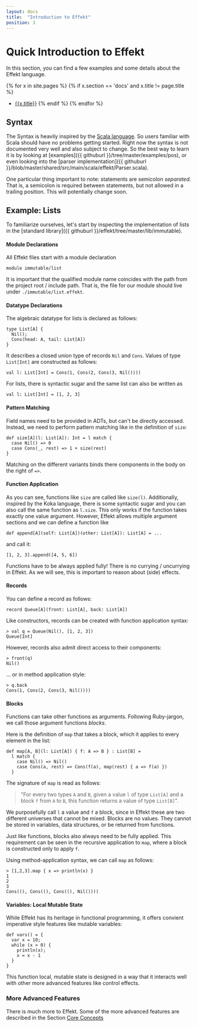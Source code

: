 ```yaml
---
layout: docs
title:  "Introduction to Effekt"
position: 3
---
```


# Quick Introduction to Effekt
In this section, you can find a few examples and some details about the
Effekt language.

{% for x in site.pages %}
  {% if x.section == 'docs' and x.title != page.title %}
- [{{x.title}}]({{site.baseurl}}{{x.url}})
  {% endif %}
{% endfor %}

## Syntax
The Syntax is heavily inspired by the [Scala language](scala-lang.org). So
users familiar with Scala should have no problems getting started. Right now
the syntax is not documented very well and also subject to change. So the best
way to learn it is by looking at
[examples]({{ githuburl }}/tree/master/examples/pos),
or even looking into the [parser implementation]({{ githuburl }}/blob/master/shared/src/main/scala/effekt/Parser.scala).

One particular thing important to note: statements are semicolon _separated_.
That is, a semicolon is required between statements, but not allowed in a
trailing position. This will potentially change soon.

## Example: Lists
To familiarize ourselves, let's start by inspecting the implementation of
lists in the [standard library]({{ githuburl }}/effekt/tree/master/lib/immutable).


#### Module Declarations
All Effekt files start with a module declaration
```effekt
module immutable/list
```
It is important that the qualified module name coincides with the path from
the project root / include path. That is, the file for our module should live
under `./immutable/list.effekt`.

#### Datatype Declarations
The algebraic datatype for lists is declared as follows:
```
type List[A] {
  Nil();
  Cons(head: A, tail: List[A])
}
```
It describes a closed union type of records `Nil` and `Cons`. Values of type
`List[Int]` are constructed as follows:
```
val l: List[Int] = Cons(1, Cons(2, Cons(3, Nil())))
```

For lists, there is syntactic sugar and the same list can also be written as
```
val l: List[Int] = [1, 2, 3]
```

#### Pattern Matching
Field names need to be provided in ADTs, but can't be directly accessed.
Instead, we need to perform pattern matching like in the definition of `size`:
```
def size[A](l: List[A]): Int = l match {
  case Nil() => 0
  case Cons(_, rest) => 1 + size(rest)
}
```
Matching on the different variants binds there components in the body on the
right of `=>`.

#### Function Application
As you can see, functions like `size` are called like `size(l)`. Additionally,
inspired by the Koka language, there is some syntactic sugar and you can also
call the same function as `l.size`. This only works if the function takes
exactly one value argument. However, Effekt allows multiple argument
sections and we can define a function like
```
def append[A](self: List[A])(other: List[A]): List[A] = ...
```
and call it:
```
[1, 2, 3].append([4, 5, 6])
```
Functions have to be always applied fully! There is no currying / uncurrying
in Effekt. As we will see, this is important to reason about (side) effects.

#### Records
You can define a record as follows:
```
record Queue[A](front: List[A], back: List[A])
```
Like constructors, records can be created with function application syntax:

```
> val q = Queue(Nil(), [1, 2, 3])
Queue[Int]
```
However, records also admit direct access to their components:
```
> front(q)
Nil()
```
... or in method application style:
```
> q.back
Cons(1, Cons(2, Cons(3, Nil())))
```
#### Blocks
Functions can take other functions as arguments. Following Ruby-jargon,
we call those argument functions _blocks_.

Here is the definition of `map` that takes a block, which it applies to every
element in the list:

```
def map[A, B](l: List[A]) { f: A => B } : List[B] =
  l match {
    case Nil() => Nil()
    case Cons(a, rest) => Cons(f(a), map(rest) { a => f(a) })
  }
```
The signature of `map` is read as follows:

> "For every two types `A` and `B`, given a value `l` of type `List[A]` and
> a block `f` from `A` to `B`, this function returns a value of type `List[B]`".

We purposefully call `l` a value and `f` a block, since in Effekt these are
two different universes that cannot be mixed. Blocks are no values. They cannot
be stored in variables, data structures, or be returned from functions.

Just like functions, blocks also always need to be fully applied. This
requirement can be seen in the recursive application to `map`, where a block
is constructed only to apply `f`.

Using method-application syntax, we can call `map` as follows:

```
> [1,2,3].map { x => println(x) }
1
2
3
Cons((), Cons((), Cons((), Nil())))
```

#### Variables: Local Mutable State
While Effekt has its heritage in functional programming, it offers convient
imperative style features like mutable variables:

```
def vars() = {
  var x = 10;
  while (x > 0) {
    println(x);
    x = x - 1
  }
}
```
This function local, mutable state is designed in a way that it interacts well
with other more advanced features like control effects.

### More Advanced Features
There is much more to Effekt. Some of the more advanced features are
described in the Section [Core Concepts](/docs/concepts)
